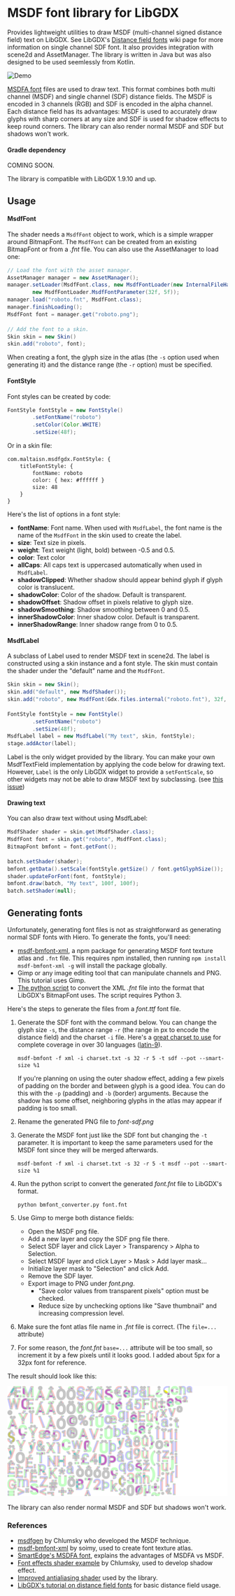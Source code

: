 # MSDF font library for LibGDX
Provides lightweight utilities to draw MSDF (multi-channel signed distance field) 
text on LibGDX. See LibGDX's [Distance field fonts][sdf-libgdx] wiki page for more information on
single channel SDF font. It also provides integration with scene2d and AssetManager. 
The library is written in Java but was also designed to be used seemlessly from Kotlin.

![Demo](demo.gif)

[MSDFA font][msdfa] files are used to draw text. This format combines both
multi channel (MSDF) and single channel (SDF) distance fields. 
The MSDF is encoded in 3 channels (RGB) and SDF is encoded in the alpha channel.
Each distance field has its advantages: MSDF is used to accurately draw glyphs with 
sharp corners at any size and SDF is used for shadow effects to keep round corners.
The library can also render normal MSDF and SDF but shadows won't work.

#### Gradle dependency
COMING SOON.

The library is compatible with LibGDX 1.9.10 and up.

## Usage

#### MsdfFont
The shader needs a `MsdfFont` object to work, which is a simple wrapper around BitmapFont.
The `MsdfFont` can be created from an existing BitmapFont or from a *.fnt* file. 
You can also use the AssetManager to load one:
```java
// Load the font with the asset manager.
AssetManager manager = new AssetManager();
manager.setLoader(MsdfFont.class, new MsdfFontLoader(new InternalFileHandleResolver()),
        new MsdfFontLoader.MsdfFontParameter(32f, 5f));
manager.load("roboto.fnt", MsdfFont.class);
manager.finishLoading();
MsdfFont font = manager.get("roboto.png");

// Add the font to a skin.
Skin skin = new Skin()
skin.add("roboto", font);
```
When creating a font, the glyph size in the atlas (the `-s` option used when generating it) 
and the distance range (the `-r` option) must be specified.

#### FontStyle
Font styles can be created by code:
```java
FontStyle fontStyle = new FontStyle()
        .setFontName("roboto")
        .setColor(Color.WHITE)
        .setSize(48f);
```
Or in a skin file:
```libgdxjson
com.maltaisn.msdfgdx.FontStyle: {
    titleFontStyle: {
        fontName: roboto
        color: { hex: #ffffff }
        size: 48
    }
}
```

Here's the list of options in a font style:
- **fontName**: Font name. When used with `MsdfLabel`, the font name is the name of the `MsdfFont` 
  in the skin used to create the label.
- **size**: Text size in pixels.
- **weight**: Text weight (light, bold) between -0.5 and 0.5.
- **color**: Text color
- **allCaps**: All caps text is uppercased automatically when used in `MsdfLabel`.
- **shadowClipped**: Whether shadow should appear behind glyph if glyph color is translucent.
- **shadowColor**: Color of the shadow. Default is transparent.
- **shadowOffset**: Shadow offset in pixels relative to glyph size.
- **shadowSmoothing**: Shadow smoothing between 0 and 0.5.
- **innerShadowColor**: Inner shadow color. Default is transparent.
- **innerShadowRange**: Inner shadow range from 0 to 0.5.

#### MsdfLabel
A subclass of Label used to render MSDF text in scene2d. The label is constructed using a skin instance
and a font style. The skin must contain the shader under the "default" name and the `MsdfFont`.
```java
Skin skin = new Skin();
skin.add("default", new MsdfShader());
skin.add("roboto", new MsdfFont(Gdx.files.internal("roboto.fnt"), 32f, 5f));

FontStyle fontStyle = new FontStyle()
        .setFontName("roboto")
        .setSize(48f);
MsdfLabel label = new MsdfLabel("My text", skin, fontStyle);
stage.addActor(label);
```

Label is the only widget provided by the library. You can make your own MsdfTextField implementation
by applying the code below for drawing text. However, `Label` is the only LibGDX widget to provide
a `setFontScale`, so other widgets may not be able to draw MSDF text by subclassing. 
(see [this issue](https://github.com/libgdx/libgdx/issues/5719))

#### Drawing text
You can also draw text without using MsdfLabel:
```java
MsdfShader shader = skin.get(MsdfShader.class);
MsdfFont font = skin.get("roboto", MsdfFont.class);
BitmapFont bmfont = font.getFont();

batch.setShader(shader);
bmfont.getData().setScale(fontStyle.getSize() / font.getGlyphSize());
shader.updateForFont(font, fontStyle);
bmfont.draw(batch, "My text", 100f, 100f);
batch.setShader(null);
```

## Generating fonts
Unfortunately, generating font files is not as straightforward as generating normal SDF
fonts with Hiero. To generate the fonts, you'll need:
- [msdf-bmfont-xml][msdf-bmfont-xml], a npm package for generating MSDF font texture atlas and `.fnt` file.
  This requires npm installed, then running `npm install msdf-bmfont-xml -g` will install the package globally. 
- Gimp or any image editing tool that can manipulate channels and PNG. This tutorial uses Gimp.
- [The python script][xml-to-fnt] to convert the XML *.fnt* file into the format that LibGDX's BitmapFont uses.
  The script requires Python 3.

Here's the steps to generate the files from a *font.ttf* font file.

1. Generate the SDF font with the command below. You can change the glyph size `-s`, 
   the distance range `-r` (the range in px to encode the distance field) and the charset `-i` file.
   Here's a [great charset to use][charset] for complete coverage in over 30 languages ([latin-9][charset-wiki]).
   ```text
   msdf-bmfont -f xml -i charset.txt -s 32 -r 5 -t sdf --pot --smart-size %1
   ```
   If you're planning on using the outer shadow effect, adding a few pixels of padding on the border
   and between glyph is a good idea. You can do this with the `-p` (padding) and `-b` (border) arguments.
   Because the shadow has some offset, neighboring glyphs in the atlas may appear if padding is too small.

2. Rename the generated PNG file to *font-sdf.png*
3. Generate the MSDF font just like the SDF font but changing the `-t` parameter.
   It is important to keep the same parameters used for the MSDF font since they will be merged afterwards.
   ```text
   msdf-bmfont -f xml -i charset.txt -s 32 -r 5 -t msdf --pot --smart-size %1
   ```
   
4. Run the python script to convert the generated *font.fnt* file to LibGDX's format.
   ```text
   python bmfont_converter.py font.fnt
   ```
  
5. Use Gimp to merge both distance fields:
    - Open the MSDF png file.
    - Add a new layer and copy the SDF png file there.
    - Select SDF layer and click Layer > Transparency > Alpha to Selection.
    - Select MSDF layer and click Layer > Mask > Add layer mask...
    - Initialize layer mask to "Selection" and click Add.
    - Remove the SDF layer.
    - Export image to PNG under *font.png*.
        - "Save color values from transparent pixels" option must be checked.
        - Reduce size by unchecking options like "Save thumbnail" and increasing compression level.
6. Make sure the font atlas file name in *.fnt* file is correct. (The `file=...` attribute)
7. For some reason, the *font.fnt* `base=...` attribute will be too small, so increment it by a few pixels
   until it looks good. I added about 5px for a 32px font for reference.

The result should look like this:

![MSDFA Roboto font](test/assets/font/roboto-32.png)

The library can also render normal MSDF and SDF but shadows won't work.

### References
- [msdfgen][msdfgen] by Chlumsky who developed the MSDF technique.
- [msdf-bmfont-xml][msdf-bmfont-xml] by soimy, used to create font texture atlas.
- [SmartEdge's MSDFA font][msdfa], explains the advantages of MSDFA vs MSDF.
- [Font effects shader example][effects-shader] by Chlumsky, used to develop shadow effect.
- [Improved antialiasing shader][better-aa] used by the library.
- [LibGDX's tutorial on distance field fonts][sdf-libgdx] for basic distance field usage.


[msdfa]: http://inter-illusion.com/assets/I2SmartEdgeManual/SmartEdge.html?WhatSDFFormattouse.html
[msdf-bmfont-xml]: https://github.com/soimy/msdf-bmfont-xml
[msdfgen]: https://github.com/Chlumsky/msdfgen
[xml-to-fnt]: utils/bmfont_converter.py
[charset]: utils/charset.txt
[charset-wiki]: https://en.wikipedia.org/wiki/ISO/IEC_8859-15
[sdf-libgdx]: https://github.com/libgdx/libgdx/wiki/Distance-field-fonts
[effects-shader]: https://gist.github.com/Chlumsky/263c960ae0a7df59afc2da4051eb0553
[better-aa]: https://github.com/Chlumsky/msdfgen/issues/36
